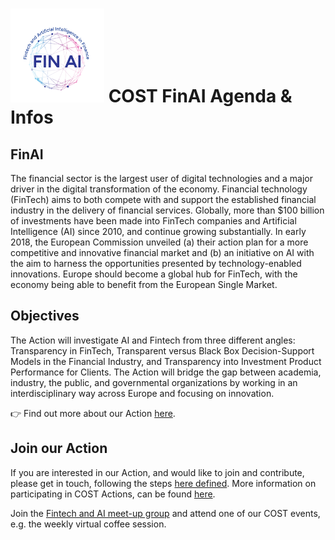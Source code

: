 # <img src="FINAI-FINAL-LOGO.-HI.RES_.png" alt="FinAI logo" style="height: 150px; width:150px;"/> COST FinAI Agenda &amp; Infos

## FinAI
The financial sector is the largest user of digital technologies and a major driver in the digital transformation of the economy. Financial technology (FinTech) aims to both compete with and support the established financial industry in the delivery of financial services. Globally, more than $100 billion of investments have been made into FinTech companies and Artificial Intelligence (AI) since 2010, and continue growing substantially. In early 2018, the European Commission unveiled (a) their action plan for a more competitive and innovative financial market and (b) an initiative on AI with the aim to harness the opportunities presented by technology-enabled innovations. Europe should become a global hub for FinTech, with the economy being able to benefit from the European Single Market.

## Objectives
The Action will investigate AI and Fintech from three different angles: Transparency in FinTech, Transparent versus Black Box Decision-Support Models in the Financial Industry, and Transparency into Investment Product Performance for Clients. The Action will bridge the gap between academia, industry, the public, and governmental organizations by working in an interdisciplinary way across Europe and focusing on innovation.


:point_right: Find out more about our Action [here](https://fin-ai.eu/).

## Join our Action
If you are interested in our Action, and would like to join and contribute, please get in touch, following the steps [here defined](https://wiki.fin-ai.eu/index.php/How_to_join). More information on participating in COST Actions, can be found [here](https://www.cost.eu/cost-actions/how-to-participate/).

Join the [Fintech and AI meet-up group](https://www.meetup.com/Fintech_AI_in_Finance/) and attend one of our COST events, e.g. the weekly virtual coffee session.
